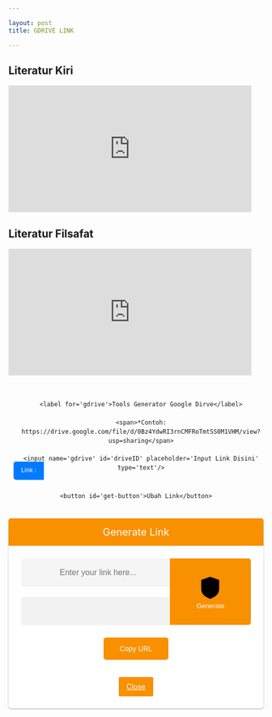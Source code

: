 ```yaml
---

layout: post 
title: GDRIVE LINK

---
```

<h2>Literatur Kiri</h2>
<iframe src="https://drive.google.com/embeddedfolderview?id=1XKmQiaTpiqQ45Ur-2BLQNEh9GoGUHdFV#list" width="480" height="250" frameborder="0"></iframe>
<h2>Literatur Filsafat</h2>
<iframe src="https://drive.google.com/embeddedfolderview?id=11z7rEKCGGmcHbqw2Zv-VlpHrhEnsH5_U#list" width="480" height="250" frameborder="0"></iframe>
<style>

  /* CSS Safelink ubah warna cari kode #f89000 */

.wcSafeShow{position:relative;width:35px;height:35px;display:flex;margin:auto} /* atur margin untuk mengubah posisi icon */

.safeWrap{position:fixed;top:0;left:0;bottom:0;right:0;background:rgba(0,0,0,.5);z-index:999999;-webkit-backdrop-filter:blur(6px);backdrop-filter:blur(6px)}.panel-primary{background:#fff;text-align:center;display:block;overflow:hidden;width:100%;max-width:100%;padding:0 0 25px 0;border-radius:5px;box-shadow:0 1px 3px rgba(0,0,0,0.12),0 1px 2px rgba(0,0,0,0.24)}.panel-body{position:relative;margin:0 25px}.panel-heading h2{background:#f89000;color:#fff;margin:0 auto 25px auto;font-weight:400;padding:15px;font-size:20px}.panel-body input{height:56px;background:rgba(0,0,0,0.04);width:100%;padding:15px;border-radius:5px;border:1px solid transparent;font-size:16px;color:#000;outline:none;text-indent:60px;transition:all .3s}.panel-body input:focus{background:#fff;color:#000;border-color:#f89000;outline:none;box-shadow:0 0 5px rgba(0,0,0,0.1)}.panel-body .input-group-btn{position:absolute;top:0;right:0}.panel-body button{border-radius:0 5px 5px 0;background:#f89000;color:#fff;border:0;padding:17px 52px;font-weight:500;outline:none;transition:all .3s}.panel-body button:hover,.panel-body button:focus{background:#f89000;outline:none}#generatelink{margin:20px auto 0 auto}#generatelink button{background:#f89000;border-radius:5px;font-size:14px;padding:14px 32px}#generatelink button:hover,#generatelink button:focus{background:#f89000;border-radius:5px;font-size:14px}#generatelink input{background:rgba(0,0,0,0.05);text-indent:0}#generatelink input:hover,#generatelink input:focus{background:#f89000;border-color:transparent;box-shadow:none}#generateloading{margin:20px auto 0 auto;font-size:20px;color:#f89000;font-weight:normal}

.panel-body:before{content:'\279C';background:rgba(0,0,0,0.05);position:absolute;left:0;top:0;color:#888;padding:17px 20px;border-radius:5px 0 0 5px;border-right:1px solid transparent;transition:all .6s}.panel-body:focus-within:before{content:'\279C';background:#f89000;color:#fff}.bt-success{display:inline-flex;align-items:center;margin:15px 15px;padding:10px 20px;outline:0;border:0;border-radius:2px;color:#fefefe;background-color:#f89000;font-size:14px;white-space:nowrap;overflow:hidden;max-width:100%;line-height:2em}.bt-success:hover{color:#f89000;background-color:transparent;border:1px solid #f89000}.hidden,.bt-success.hidden{display:none}.wcSafeClose{display:inline-flex;align-items:center;margin:15px auto -15px;padding:5px 15px;outline:0;border:0;border-radius:2px;color:#fefefe;background-color:#f89000;font-size:14px;white-space:nowrap;overflow:hidden;max-width:100%;line-height:2em}.copytoclipboard{margin:10px auto 5px}

#timer{margin:0 auto 20px auto;width:80px;text-align:center}.pietimer{position:relative;font-size:200px;width:1em;height:1em}.pietimer > .percent{position:absolute;top:25px;left:12px;width:3.33em;font-size:18px;text-align:center;display:none}.pietimer > .slice{position:absolute;width:1em;height:1em;clip:rect(0px,1em,1em,0.5em)}.pietimer >.slice.gt50{clip:rect(auto,auto,auto,auto)}.pietimer > .slice > .pie{border:0.06em solid #c0c0c0;position:absolute;width:1em;height:1em;clip:rect(0em,0.5em,1em,0em);border-radius:0.5em}.pietimer > .slice > .pie.fill{-moz-transform:rotate(180deg)!important;-webkit-transform:rotate(180deg)!important;-o-transform:rotate(180deg)!important;transform:rotate(180deg)!important}.pietimer.fill > .percent{display:none}.pietimer.fill > .slice > .pie{border:transparent;background-color:#c0c0c0;width:1em;height:1em}

.wcSafeShow svg{fill:none!important;stroke:#48525c;stroke-linecap:round;stroke-linejoin:round;stroke-width:1;width:22px;height:22px}

#generateloading svg{width:22px;height:22px;fill:#f89000}

.btn-primary svg,.darkMode .btn-primary svg{fill:none;stroke:#fff;stroke-width:1.5;width:22px;height:22px;vertical-align:-5px;margin-right:10px}

@media screen and (max-width:768px){.panel-body .input-group-btn{display:block;position:relative;overflow:hidden;margin:20px auto 0 auto}.panel-body button{border-radius:5px;width:100%}}

@media screen and (max-width:480px){.panel-primary{margin-top:30%}}

  

/* CSS darkmode sesuaikan classnya jika berbeda atau hapus bagian ini */

.darkMode .panel-primary{background:#2d2d30;color:#fefefe}

.darkMode .panel-body input,.darkMode .panel-body input:focus{background:#2d2d30;color:#fefefe}

.darkMode .wcSafeClose{color:#fefefe}

  </style>
<div class='generator-gdrive'>

  <div class='form-gdrive input'>

    <label for='gdrive'>Tools Generator Google Dirve</label>

    <span>*Contoh: https://drive.google.com/file/d/0Bz4YdwRI3rnCMFRoTmtSS0M1VHM/view?usp=sharing</span>

    <input name='gdrive' id='driveID' placeholder='Input Link Disini' type='text'/>

  </div>

  <div class='tombol-get'>

    <button id='get-button'>Ubah Link</button>

  </div>

  <div class='form-gdrive output'>

    <label for='gdrive'>Result</label>

    <input name='gdrive' id='output' placeholder='Input Link Disini' type='text' readonly='readonly'/>

  </div>

  <div class='tombol-copy-reset'>

    <div id='text-keterangan'></div>

    <button id='copy'>Copy Link</button>

    <button id='download'>Download</button>

    <button id='reset'>Reset</button>
    
    <button id='copyandreset'>Copy and Reset</button>

  </div>

</div>

<div class='panel-primary'>

<div class='panel-heading'>

<h2>Generate Link</h2>

</div>

<div class='panel-body'>

<input autocomplete='off' id='generateurl' oninvalid='this.setCustomValidity(&apos;Please Enter valid link&apos;)' placeholder='Enter your link here...' required='required' type='url'/>

<span class='input-group-btn'>

<button class='btn-primary' id='btngenerate' oninvalid='this.setCustomValidity(&apos;Please Enter valid link&apos;)' required='required' type='button'>

<svg viewBox='0 0 24 24' xmlns='http://www.w3.org/2000/svg'><path d='M18.865 5.1238C19.302 5.2768 19.594 5.6888 19.594 6.1518V12.9248C19.594 14.8178 18.906 16.6248 17.691 18.0248C17.08 18.7298 16.307 19.2788 15.486 19.7228L11.928 21.6448L8.364 19.7218C7.542 19.2778 6.768 18.7298 6.156 18.0238C4.94 16.6238 4.25 14.8158 4.25 12.9208V6.1518C4.25 5.6888 4.542 5.2768 4.979 5.1238L11.561 2.8108C11.795 2.7288 12.05 2.7288 12.283 2.8108L18.865 5.1238Z'/><path class='svg-c' d='M9.32251 11.9177L11.2145 13.8107L15.1125 9.91269'/></svg>Generate</button></span>

<div class='hidden' id='generateloading'>

<svg viewBox='0 0 50 50' x='0px' y='0px'><path d='M25.251,6.461c-10.318,0-18.683,8.365-18.683,18.683h4.068c0-8.071,6.543-14.615,14.615-14.615V6.461z'><animateTransform attributeName='transform' attributeType='xml' dur='0.6s' from='0 25 25' repeatCount='indefinite' to='360 25 25' type='rotate'/></path></svg></div>

<div class='' id='generatelink'>

<input id='resulturl' onclick='this.focus();this.select()' readonly='readonly' type='text'/>

<button class='copytoclipboard' data-clipboard-action='copy' data-clipboard-target='#resulturl' id='copytoclipboard'>Copy URL</button></div></div>

<a class='wcSafeClose' href='javascript:void'>Close</a>

</div>
<script>

//<![CDATA[

/* Pengaturan safeLink */

var setTimer = 10; //waktu detik

var setColor = '#f89000'; //warna loading timer

var setText = 'Harap Tunggu...'; //pesan pada tombol

var setCopyUrl = 'Salin URL'; // generator salin

var setCopied = 'URL Tersalin'; //generator tersalin

//safelink blogger di bagikan gratis oleh https://blog.choipanwendy.com versi 1.1
//]]> 

</script>
<script>
/*! safelink blogger di bagikan gratis */
$(".wcSafeShow").click(function(){$(".safeWrap").fadeIn()}),$(".wcSafeClose").click(function(){$(".safeWrap").fadeOut(),$("#generatelink").addClass("hidden"),$("#generateurl").val("")});$(document).ready(function(){$("#btngenerate").on("click",function(){var e=$("#generateurl").val(),r=$("#generatelink"),a=$("#generateloading"),n=$("#resulturl");if(""==e)return $("#generateurl").focus(),!1;$("#copytoclipboard").html(setCopyUrl),a.removeClass("hidden"),r.addClass("hidden"),$.ajax({url:"https://link.sophiainstitute.id/feeds/posts/summary/-/Pendidikan?alt=json-in-script",type:"get",dataType:"jsonp",success:function(t){var o="",l=t.feed.entry,s=new Array;if(void 0!==l){for(var i=0;i<l.length;i++){for(var d=0;d<l[i].link.length;d++)if("alternate"==l[i].link[d].rel){o=l[i].link[d].href;break}s[i]=o;var c=Math.random()*s.length;c=parseInt(c)}resultgenerate=s[c]+"#?o="+aesCrypto.encrypt(convertstr(e),convertstr("root")),a.addClass("hidden"),r.removeClass("hidden"),n.val(resultgenerate)}else n.val("No result!")},error:function(){n.val("Error loading feed!")}})}),new ClipboardJS(".copytoclipboard").on("success",function(e){$("#copytoclipboard").html(setCopied)})}); function convertstr(t){return t.replace(/^\s+/,"").replace(/\s+$/,"")}!function(t){var e={init:function(e){var r={timer:null,timerSeconds:10,callback:function(){},timerCurrent:0,showPercentage:!1,fill:!1,color:"#CCC"};return r=t.extend(r,e),this.each(function(){var e=t(this);e.data("pietimer")||(e.addClass("pietimer"),e.css({fontSize:e.width()}),e.data("pietimer",r),r.showPercentage&&e.find(".percent").show(),r.fill&&e.addClass("fill"),e.pietimer("start"))})},stopWatch:function(){var e=t(this).data("pietimer");if(e){var r=(e.timerFinish-(new Date).getTime())/1e3;if(r<=0)clearInterval(e.timer),t(this).pietimer("drawTimer",100),e.callback();else{var n=100-r/e.timerSeconds*100;t(this).pietimer("drawTimer",n)}}},drawTimer:function(e){$this=t(this);var r=$this.data("pietimer");if(r){$this.html('<div class="percent"></div><div class="slice'+(e>50?' gt50"':'"')+'><div class="pie"></div>'+(e>50?'<div class="pie fill"></div>':"")+"</div>");var n=3.6*e;$this.find(".slice .pie").css({"-moz-transform":"rotate("+n+"deg)","-webkit-transform":"rotate("+n+"deg)","-o-transform":"rotate("+n+"deg)",transform:"rotate("+n+"deg)"}),$this.find(".percent").html(Math.round(e)+"%"),r.showPercentage&&$this.find(".percent").show(),$this.hasClass("fill")?$this.find(".slice .pie").css({backgroundColor:r.color}):$this.find(".slice .pie").css({borderColor:r.color})}},start:function(){var e=t(this).data("pietimer");e&&(e.timerFinish=(new Date).getTime()+1e3*e.timerSeconds,t(this).pietimer("drawTimer",0),e.timer=setInterval("$this.pietimer('stopWatch')",50))},reset:function(){var e=t(this).data("pietimer");e&&(clearInterval(e.timer),t(this).pietimer("drawTimer",0))}};t.fn.pietimer=function(r){return e[r]?e[r].apply(this,Array.prototype.slice.call(arguments,1)):"object"!=typeof r&&r?void t.error("Method "+r+" does not exist on jQuery.pietimer"):e.init.apply(this,arguments)}}(jQuery),function(t,e){"object"==typeof exports&&"object"==typeof module?module.exports=e():"function"==typeof define&&define.amd?define([],e):"object"==typeof exports?exports.ClipboardJS=e():t.ClipboardJS=e()}(this,function(){return function(t){var e={};function r(n){if(e[n])return e[n].exports;var i=e[n]={i:n,l:!1,exports:{}};return t[n].call(i.exports,i,i.exports,r),i.l=!0,i.exports}return r.m=t,r.c=e,r.d=function(t,e,n){r.o(t,e)||Object.defineProperty(t,e,{enumerable:!0,get:n})},r.r=function(t){"undefined"!=typeof Symbol&&Symbol.toStringTag&&Object.defineProperty(t,Symbol.toStringTag,{value:"Module"}),Object.defineProperty(t,"__esModule",{value:!0})},r.t=function(t,e){if(1&e&&(t=r(t)),8&e)return t;if(4&e&&"object"==typeof t&&t&&t.__esModule)return t;var n=Object.create(null);if(r.r(n),Object.defineProperty(n,"default",{enumerable:!0,value:t}),2&e&&"string"!=typeof t)for(var i in t)r.d(n,i,function(e){return t[e]}.bind(null,i));return n},r.n=function(t){var e=t&&t.__esModule?function(){return t.default}:function(){return t};return r.d(e,"a",e),e},r.o=function(t,e){return Object.prototype.hasOwnProperty.call(t,e)},r.p="",r(r.s=0)}([function(t,e,r){"use strict";var n="function"==typeof Symbol&&"symbol"==typeof Symbol.iterator?function(t){return typeof t}:function(t){return t&&"function"==typeof Symbol&&t.constructor===Symbol&&t!==Symbol.prototype?"symbol":typeof t},i=function(){function t(t,e){for(var r=0;r<e.length;r++){var n=e[r];n.enumerable=n.enumerable||!1,n.configurable=!0,"value"in n&&(n.writable=!0),Object.defineProperty(t,n.key,n)}}return function(e,r,n){return r&&t(e.prototype,r),n&&t(e,n),e}}(),o=s(r(1)),a=s(r(3)),c=s(r(4));function s(t){return t&&t.__esModule?t:{default:t}}var l=function(t){function e(t,r){!function(t,r){if(!(t instanceof e))throw new TypeError("Cannot call a class as a function")}(this);var n=function(t,e){if(!t)throw new ReferenceError("this hasn't been initialised - super() hasn't been called");return!e||"object"!=typeof e&&"function"!=typeof e?t:e}(this,(e.__proto__||Object.getPrototypeOf(e)).call(this));return n.resolveOptions(r),n.listenClick(t),n}return function(t,e){if("function"!=typeof e&&null!==e)throw new TypeError("Super expression must either be null or a function, not "+typeof e);t.prototype=Object.create(e&&e.prototype,{constructor:{value:t,enumerable:!1,writable:!0,configurable:!0}}),e&&(Object.setPrototypeOf?Object.setPrototypeOf(t,e):t.__proto__=e)}(e,a.default),i(e,[{key:"resolveOptions",value:function(){var t=0<arguments.length&&void 0!==arguments[0]?arguments[0]:{};this.action="function"==typeof t.action?t.action:this.defaultAction,this.target="function"==typeof t.target?t.target:this.defaultTarget,this.text="function"==typeof t.text?t.text:this.defaultText,this.container="object"===n(t.container)?t.container:document.body}},{key:"listenClick",value:function(t){var e=this;this.listener=(0,c.default)(t,"click",function(t){return e.onClick(t)})}},{key:"onClick",value:function(t){var e=t.delegateTarget||t.currentTarget;this.clipboardAction&&(this.clipboardAction=null),this.clipboardAction=new o.default({action:this.action(e),target:this.target(e),text:this.text(e),container:this.container,trigger:e,emitter:this})}},{key:"defaultAction",value:function(t){return u("action",t)}},{key:"defaultTarget",value:function(t){var e=u("target",t);if(e)return document.querySelector(e)}},{key:"defaultText",value:function(t){return u("text",t)}},{key:"destroy",value:function(){this.listener.destroy(),this.clipboardAction&&(this.clipboardAction.destroy(),this.clipboardAction=null)}}],[{key:"isSupported",value:function(){var t=0<arguments.length&&void 0!==arguments[0]?arguments[0]:["copy","cut"],e="string"==typeof t?[t]:t,r=!!document.queryCommandSupported;return e.forEach(function(t){r=r&&!!document.queryCommandSupported(t)}),r}}]),e}();function u(t,e){var r="data-clipboard-"+t;if(e.hasAttribute(r))return e.getAttribute(r)}t.exports=l},function(t,e,r){"use strict";var n,i="function"==typeof Symbol&&"symbol"==typeof Symbol.iterator?function(t){return typeof t}:function(t){return t&&"function"==typeof Symbol&&t.constructor===Symbol&&t!==Symbol.prototype?"symbol":typeof t},o=function(){function t(t,e){for(var r=0;r<e.length;r++){var n=e[r];n.enumerable=n.enumerable||!1,n.configurable=!0,"value"in n&&(n.writable=!0),Object.defineProperty(t,n.key,n)}}return function(e,r,n){return r&&t(e.prototype,r),n&&t(e,n),e}}(),a=(n=r(2))&&n.__esModule?n:{default:n},c=function(){function t(e){!function(t,e){if(!(t instanceof e))throw new TypeError("Cannot call a class as a function")}(this,t),this.resolveOptions(e),this.initSelection()}return o(t,[{key:"resolveOptions",value:function(){var t=0<arguments.length&&void 0!==arguments[0]?arguments[0]:{};this.action=t.action,this.container=t.container,this.emitter=t.emitter,this.target=t.target,this.text=t.text,this.trigger=t.trigger,this.selectedText=""}},{key:"initSelection",value:function(){this.text?this.selectFake():this.target&&this.selectTarget()}},{key:"selectFake",value:function(){var t=this,e="rtl"==document.documentElement.getAttribute("dir");this.removeFake(),this.fakeHandlerCallback=function(){return t.removeFake()},this.fakeHandler=this.container.addEventListener("click",this.fakeHandlerCallback)||!0,this.fakeElem=document.createElement("textarea"),this.fakeElem.style.fontSize="12pt",this.fakeElem.style.border="0",this.fakeElem.style.padding="0",this.fakeElem.style.margin="0",this.fakeElem.style.position="absolute",this.fakeElem.style[e?"right":"left"]="-9999px";var r=window.pageYOffset||document.documentElement.scrollTop;this.fakeElem.style.top=r+"px",this.fakeElem.setAttribute("readonly",""),this.fakeElem.value=this.text,this.container.appendChild(this.fakeElem),this.selectedText=(0,a.default)(this.fakeElem),this.copyText()}},{key:"removeFake",value:function(){this.fakeHandler&&(this.container.removeEventListener("click",this.fakeHandlerCallback),this.fakeHandler=null,this.fakeHandlerCallback=null),this.fakeElem&&(this.container.removeChild(this.fakeElem),this.fakeElem=null)}},{key:"selectTarget",value:function(){this.selectedText=(0,a.default)(this.target),this.copyText()}},{key:"copyText",value:function(){var t=void 0;try{t=document.execCommand(this.action)}catch(e){t=!1}this.handleResult(t)}},{key:"handleResult",value:function(t){this.emitter.emit(t?"success":"error",{action:this.action,text:this.selectedText,trigger:this.trigger,clearSelection:this.clearSelection.bind(this)})}},{key:"clearSelection",value:function(){this.trigger&&this.trigger.focus(),window.getSelection().removeAllRanges()}},{key:"destroy",value:function(){this.removeFake()}},{key:"action",set:function(){var t=0<arguments.length&&void 0!==arguments[0]?arguments[0]:"copy";if(this._action=t,"copy"!==this._action&&"cut"!==this._action)throw new Error('Invalid "action" value, use either "copy" or "cut"')},get:function(){return this._action}},{key:"target",set:function(t){if(void 0!==t){if(!t||"object"!==(void 0===t?"undefined":i(t))||1!==t.nodeType)throw new Error('Invalid "target" value, use a valid Element');if("copy"===this.action&&t.hasAttribute("disabled"))throw new Error('Invalid "target" attribute. Please use "readonly" instead of "disabled" attribute');if("cut"===this.action&&(t.hasAttribute("readonly")||t.hasAttribute("disabled")))throw new Error('Invalid "target" attribute. You can\'t cut text from elements with "readonly" or "disabled" attributes');this._target=t}},get:function(){return this._target}}]),t}();t.exports=c},function(t,e){t.exports=function(t){var e;if("SELECT"===t.nodeName)t.focus(),e=t.value;else if("INPUT"===t.nodeName||"TEXTAREA"===t.nodeName){var r=t.hasAttribute("readonly");r||t.setAttribute("readonly",""),t.select(),t.setSelectionRange(0,t.value.length),r||t.removeAttribute("readonly"),e=t.value}else{t.hasAttribute("contenteditable")&&t.focus();var n=window.getSelection(),i=document.createRange();i.selectNodeContents(t),n.removeAllRanges(),n.addRange(i),e=n.toString()}return e}},function(t,e){function r(){}r.prototype={on:function(t,e,r){var n=this.e||(this.e={});return(n[t]||(n[t]=[])).push({fn:e,ctx:r}),this},once:function(t,e,r){var n=this;function i(){n.off(t,i),e.apply(r,arguments)}return i._=e,this.on(t,i,r)},emit:function(t){for(var e=[].slice.call(arguments,1),r=((this.e||(this.e={}))[t]||[]).slice(),n=0,i=r.length;n<i;n++)r[n].fn.apply(r[n].ctx,e);return this},off:function(t,e){var r=this.e||(this.e={}),n=r[t],i=[];if(n&&e)for(var o=0,a=n.length;o<a;o++)n[o].fn!==e&&n[o].fn._!==e&&i.push(n[o]);return i.length?r[t]=i:delete r[t],this}},t.exports=r},function(t,e,r){var n=r(5),i=r(6);t.exports=function(t,e,r){if(!t&&!e&&!r)throw new Error("Missing required arguments");if(!n.string(e))throw new TypeError("Second argument must be a String");if(!n.fn(r))throw new TypeError("Third argument must be a Function");if(n.node(t))return h=e,d=r,(f=t).addEventListener(h,d),{destroy:function(){f.removeEventListener(h,d)}};if(n.nodeList(t))return s=t,l=e,u=r,Array.prototype.forEach.call(s,function(t){t.addEventListener(l,u)}),{destroy:function(){Array.prototype.forEach.call(s,function(t){t.removeEventListener(l,u)})}};if(n.string(t))return o=t,a=e,c=r,i(document.body,o,a,c);throw new TypeError("First argument must be a String, HTMLElement, HTMLCollection, or NodeList");var o,a,c,s,l,u,f,h,d}},function(t,e){e.node=function(t){return void 0!==t&&t instanceof HTMLElement&&1===t.nodeType},e.nodeList=function(t){var r=Object.prototype.toString.call(t);return void 0!==t&&("[object NodeList]"===r||"[object HTMLCollection]"===r)&&"length"in t&&(0===t.length||e.node(t[0]))},e.string=function(t){return"string"==typeof t||t instanceof String},e.fn=function(t){return"[object Function]"===Object.prototype.toString.call(t)}},function(t,e,r){var n=r(7);function i(t,e,r,i,o){var a=function(t,e,r,i){return function(r){r.delegateTarget=n(r.target,e),r.delegateTarget&&i.call(t,r)}}.apply(this,arguments);return t.addEventListener(r,a,o),{destroy:function(){t.removeEventListener(r,a,o)}}}t.exports=function(t,e,r,n,o){return"function"==typeof t.addEventListener?i.apply(null,arguments):"function"==typeof r?i.bind(null,document).apply(null,arguments):("string"==typeof t&&(t=document.querySelectorAll(t)),Array.prototype.map.call(t,function(t){return i(t,e,r,n,o)}))}},function(t,e){if("undefined"!=typeof Element&&!Element.prototype.matches){var r=Element.prototype;r.matches=r.matchesSelector||r.mozMatchesSelector||r.msMatchesSelector||r.oMatchesSelector||r.webkitMatchesSelector}t.exports=function(t,e){for(;t&&9!==t.nodeType;){if("function"==typeof t.matches&&t.matches(e))return t;t=t.parentNode}}}])});var CryptoJS=CryptoJS||function(t,e){var r={},n=r.lib={},i=n.Base=function(){function t(){}return{extend:function(e){t.prototype=this;var r=new t;return e&&r.mixIn(e),r.hasOwnProperty("init")||(r.init=function(){r.$super.init.apply(this,arguments)}),r.init.prototype=r,r.$super=this,r},create:function(){var t=this.extend();return t.init.apply(t,arguments),t},init:function(){},mixIn:function(t){for(var e in t)t.hasOwnProperty(e)&&(this[e]=t[e]);t.hasOwnProperty("toString")&&(this.toString=t.toString)},clone:function(){return this.init.prototype.extend(this)}}}(),o=n.WordArray=i.extend({init:function(t,e){t=this.words=t||[],this.sigBytes=null!=e?e:4*t.length},toString:function(t){return(t||c).stringify(this)},concat:function(t){var e=this.words,r=t.words,n=this.sigBytes,i=t.sigBytes;if(this.clamp(),n%4)for(var o=0;i>o;o++){var a=r[o>>>2]>>>24-o%4*8&255;e[n+o>>>2]|=a<<24-(n+o)%4*8}else if(r.length>65535)for(o=0;i>o;o+=4)e[n+o>>>2]=r[o>>>2];else e.push.apply(e,r);return this.sigBytes+=i,this},clamp:function(){var e=this.words,r=this.sigBytes;e[r>>>2]&=4294967295<<32-r%4*8,e.length=t.ceil(r/4)},clone:function(){var t=i.clone.call(this);return t.words=this.words.slice(0),t},random:function(e){for(var r=[],n=0;e>n;n+=4)r.push(4294967296*t.random()|0);return new o.init(r,e)}}),a=r.enc={},c=a.Hex={stringify:function(t){for(var e=t.words,r=t.sigBytes,n=[],i=0;r>i;i++){var o=e[i>>>2]>>>24-i%4*8&255;n.push((o>>>4).toString(16)),n.push((15&o).toString(16))}return n.join("")},parse:function(t){for(var e=t.length,r=[],n=0;e>n;n+=2)r[n>>>3]|=parseInt(t.substr(n,2),16)<<24-n%8*4;return new o.init(r,e/2)}},s=a.Latin1={stringify:function(t){for(var e=t.words,r=t.sigBytes,n=[],i=0;r>i;i++){var o=e[i>>>2]>>>24-i%4*8&255;n.push(String.fromCharCode(o))}return n.join("")},parse:function(t){for(var e=t.length,r=[],n=0;e>n;n++)r[n>>>2]|=(255&t.charCodeAt(n))<<24-n%4*8;return new o.init(r,e)}},l=a.Utf8={stringify:function(t){try{return decodeURIComponent(escape(s.stringify(t)))}catch(t){throw new Error("Malformed UTF-8 data")}},parse:function(t){return s.parse(unescape(encodeURIComponent(t)))}},u=n.BufferedBlockAlgorithm=i.extend({reset:function(){this._data=new o.init,this._nDataBytes=0},_append:function(t){"string"==typeof t&&(t=l.parse(t)),this._data.concat(t),this._nDataBytes+=t.sigBytes},_process:function(e){var r=this._data,n=r.words,i=r.sigBytes,a=this.blockSize,c=i/(4*a),s=(c=e?t.ceil(c):t.max((0|c)-this._minBufferSize,0))*a,l=t.min(4*s,i);if(s){for(var u=0;s>u;u+=a)this._doProcessBlock(n,u);var f=n.splice(0,s);r.sigBytes-=l}return new o.init(f,l)},clone:function(){var t=i.clone.call(this);return t._data=this._data.clone(),t},_minBufferSize:0}),f=(n.Hasher=u.extend({cfg:i.extend(),init:function(t){this.cfg=this.cfg.extend(t),this.reset()},reset:function(){u.reset.call(this),this._doReset()},update:function(t){return this._append(t),this._process(),this},finalize:function(t){return t&&this._append(t),this._doFinalize()},blockSize:16,_createHelper:function(t){return function(e,r){return new t.init(r).finalize(e)}},_createHmacHelper:function(t){return function(e,r){return new f.HMAC.init(t,r).finalize(e)}}}),r.algo={});return r}(Math);!function(){var t=CryptoJS,e=t.lib.WordArray;t.enc.Base64={stringify:function(t){var e=t.words,r=t.sigBytes,n=this._map;t.clamp();for(var i=[],o=0;r>o;o+=3)for(var a=(e[o>>>2]>>>24-o%4*8&255)<<16|(e[o+1>>>2]>>>24-(o+1)%4*8&255)<<8|e[o+2>>>2]>>>24-(o+2)%4*8&255,c=0;4>c&&r>o+.75*c;c++)i.push(n.charAt(a>>>6*(3-c)&63));var s=n.charAt(64);if(s)for(;i.length%4;)i.push(s);return i.join("")},parse:function(t){var r=t.length,n=this._map,i=n.charAt(64);if(i){var o=t.indexOf(i);-1!=o&&(r=o)}for(var a=[],c=0,s=0;r>s;s++)if(s%4){var l=n.indexOf(t.charAt(s-1))<<s%4*2,u=n.indexOf(t.charAt(s))>>>6-s%4*2;a[c>>>2]|=(l|u)<<24-c%4*8,c++}return e.create(a,c)},_map:"ABCDEFGHIJKLMNOPQRSTUVWXYZabcdefghijklmnopqrstuvwxyz0123456789+/="}}(),function(t){function e(t,e,r,n,i,o,a){var c=t+(e&r|~e&n)+i+a;return(c<<o|c>>>32-o)+e}function r(t,e,r,n,i,o,a){var c=t+(e&n|r&~n)+i+a;return(c<<o|c>>>32-o)+e}function n(t,e,r,n,i,o,a){var c=t+(e^r^n)+i+a;return(c<<o|c>>>32-o)+e}function i(t,e,r,n,i,o,a){var c=t+(r^(e|~n))+i+a;return(c<<o|c>>>32-o)+e}var o=CryptoJS,a=o.lib,c=a.WordArray,s=a.Hasher,l=o.algo,u=[];!function(){for(var e=0;64>e;e++)u[e]=4294967296*t.abs(t.sin(e+1))|0}();var f=l.MD5=s.extend({_doReset:function(){this._hash=new c.init([1732584193,4023233417,2562383102,271733878])},_doProcessBlock:function(t,o){for(var a=0;16>a;a++){var c=o+a,s=t[c];t[c]=16711935&(s<<8|s>>>24)|4278255360&(s<<24|s>>>8)}var l=this._hash.words,f=t[o+0],h=t[o+1],d=t[o+2],p=t[o+3],y=t[o+4],v=t[o+5],m=t[o+6],g=t[o+7],k=t[o+8],b=t[o+9],_=t[o+10],S=t[o+11],x=t[o+12],w=t[o+13],E=t[o+14],C=t[o+15],B=l[0],T=l[1],A=l[2],O=l[3];B=e(B,T,A,O,f,7,u[0]),O=e(O,B,T,A,h,12,u[1]),A=e(A,O,B,T,d,17,u[2]),T=e(T,A,O,B,p,22,u[3]),B=e(B,T,A,O,y,7,u[4]),O=e(O,B,T,A,v,12,u[5]),A=e(A,O,B,T,m,17,u[6]),T=e(T,A,O,B,g,22,u[7]),B=e(B,T,A,O,k,7,u[8]),O=e(O,B,T,A,b,12,u[9]),A=e(A,O,B,T,_,17,u[10]),T=e(T,A,O,B,S,22,u[11]),B=e(B,T,A,O,x,7,u[12]),O=e(O,B,T,A,w,12,u[13]),A=e(A,O,B,T,E,17,u[14]),B=r(B,T=e(T,A,O,B,C,22,u[15]),A,O,h,5,u[16]),O=r(O,B,T,A,m,9,u[17]),A=r(A,O,B,T,S,14,u[18]),T=r(T,A,O,B,f,20,u[19]),B=r(B,T,A,O,v,5,u[20]),O=r(O,B,T,A,_,9,u[21]),A=r(A,O,B,T,C,14,u[22]),T=r(T,A,O,B,y,20,u[23]),B=r(B,T,A,O,b,5,u[24]),O=r(O,B,T,A,E,9,u[25]),A=r(A,O,B,T,p,14,u[26]),T=r(T,A,O,B,k,20,u[27]),B=r(B,T,A,O,w,5,u[28]),O=r(O,B,T,A,d,9,u[29]),A=r(A,O,B,T,g,14,u[30]),B=n(B,T=r(T,A,O,B,x,20,u[31]),A,O,v,4,u[32]),O=n(O,B,T,A,k,11,u[33]),A=n(A,O,B,T,S,16,u[34]),T=n(T,A,O,B,E,23,u[35]),B=n(B,T,A,O,h,4,u[36]),O=n(O,B,T,A,y,11,u[37]),A=n(A,O,B,T,g,16,u[38]),T=n(T,A,O,B,_,23,u[39]),B=n(B,T,A,O,w,4,u[40]),O=n(O,B,T,A,f,11,u[41]),A=n(A,O,B,T,p,16,u[42]),T=n(T,A,O,B,m,23,u[43]),B=n(B,T,A,O,b,4,u[44]),O=n(O,B,T,A,x,11,u[45]),A=n(A,O,B,T,C,16,u[46]),B=i(B,T=n(T,A,O,B,d,23,u[47]),A,O,f,6,u[48]),O=i(O,B,T,A,g,10,u[49]),A=i(A,O,B,T,E,15,u[50]),T=i(T,A,O,B,v,21,u[51]),B=i(B,T,A,O,x,6,u[52]),O=i(O,B,T,A,p,10,u[53]),A=i(A,O,B,T,_,15,u[54]),T=i(T,A,O,B,h,21,u[55]),B=i(B,T,A,O,k,6,u[56]),O=i(O,B,T,A,C,10,u[57]),A=i(A,O,B,T,m,15,u[58]),T=i(T,A,O,B,w,21,u[59]),B=i(B,T,A,O,y,6,u[60]),O=i(O,B,T,A,S,10,u[61]),A=i(A,O,B,T,d,15,u[62]),T=i(T,A,O,B,b,21,u[63]),l[0]=l[0]+B|0,l[1]=l[1]+T|0,l[2]=l[2]+A|0,l[3]=l[3]+O|0},_doFinalize:function(){var e=this._data,r=e.words,n=8*this._nDataBytes,i=8*e.sigBytes;r[i>>>5]|=128<<24-i%32;var o=t.floor(n/4294967296),a=n;r[15+(i+64>>>9<<4)]=16711935&(o<<8|o>>>24)|4278255360&(o<<24|o>>>8),r[14+(i+64>>>9<<4)]=16711935&(a<<8|a>>>24)|4278255360&(a<<24|a>>>8),e.sigBytes=4*(r.length+1),this._process();for(var c=this._hash,s=c.words,l=0;4>l;l++){var u=s[l];s[l]=16711935&(u<<8|u>>>24)|4278255360&(u<<24|u>>>8)}return c},clone:function(){var t=s.clone.call(this);return t._hash=this._hash.clone(),t}});o.MD5=s._createHelper(f),o.HmacMD5=s._createHmacHelper(f)}(Math),function(){var t=CryptoJS,e=t.lib,r=e.Base,n=e.WordArray,i=t.algo,o=i.MD5,a=i.EvpKDF=r.extend({cfg:r.extend({keySize:4,hasher:o,iterations:1}),init:function(t){this.cfg=this.cfg.extend(t)},compute:function(t,e){for(var r=this.cfg,i=r.hasher.create(),o=n.create(),a=o.words,c=r.keySize,s=r.iterations;a.length<c;){l&&i.update(l);var l=i.update(t).finalize(e);i.reset();for(var u=1;s>u;u++)l=i.finalize(l),i.reset();o.concat(l)}return o.sigBytes=4*c,o}});t.EvpKDF=function(t,e,r){return a.create(r).compute(t,e)}}(),CryptoJS.lib.Cipher||function(t){var e=CryptoJS,r=e.lib,n=r.Base,i=r.WordArray,o=r.BufferedBlockAlgorithm,a=e.enc,c=(a.Utf8,a.Base64),s=e.algo.EvpKDF,l=r.Cipher=o.extend({cfg:n.extend(),createEncryptor:function(t,e){return this.create(this._ENC_XFORM_MODE,t,e)},createDecryptor:function(t,e){return this.create(this._DEC_XFORM_MODE,t,e)},init:function(t,e,r){this.cfg=this.cfg.extend(r),this._xformMode=t,this._key=e,this.reset()},reset:function(){o.reset.call(this),this._doReset()},process:function(t){return this._append(t),this._process()},finalize:function(t){return t&&this._append(t),this._doFinalize()},keySize:4,ivSize:4,_ENC_XFORM_MODE:1,_DEC_XFORM_MODE:2,_createHelper:function(){function t(t){return"string"==typeof t?g:v}return function(e){return{encrypt:function(r,n,i){return t(n).encrypt(e,r,n,i)},decrypt:function(r,n,i){return t(n).decrypt(e,r,n,i)}}}}()}),u=(r.StreamCipher=l.extend({_doFinalize:function(){return this._process(!0)},blockSize:1}),e.mode={}),f=r.BlockCipherMode=n.extend({createEncryptor:function(t,e){return this.Encryptor.create(t,e)},createDecryptor:function(t,e){return this.Decryptor.create(t,e)},init:function(t,e){this._cipher=t,this._iv=e}}),h=u.CBC=function(){function e(e,r,n){var i=this._iv;if(i){var o=i;this._iv=t}else o=this._prevBlock;for(var a=0;n>a;a++)e[r+a]^=o[a]}var r=f.extend();return r.Encryptor=r.extend({processBlock:function(t,r){var n=this._cipher,i=n.blockSize;e.call(this,t,r,i),n.encryptBlock(t,r),this._prevBlock=t.slice(r,r+i)}}),r.Decryptor=r.extend({processBlock:function(t,r){var n=this._cipher,i=n.blockSize,o=t.slice(r,r+i);n.decryptBlock(t,r),e.call(this,t,r,i),this._prevBlock=o}}),r}(),d=(e.pad={}).Pkcs7={pad:function(t,e){for(var r=4*e,n=r-t.sigBytes%r,o=n<<24|n<<16|n<<8|n,a=[],c=0;n>c;c+=4)a.push(o);var s=i.create(a,n);t.concat(s)},unpad:function(t){var e=255&t.words[t.sigBytes-1>>>2];t.sigBytes-=e}},p=(r.BlockCipher=l.extend({cfg:l.cfg.extend({mode:h,padding:d}),reset:function(){l.reset.call(this);var t=this.cfg,e=t.iv,r=t.mode;if(this._xformMode==this._ENC_XFORM_MODE)var n=r.createEncryptor;else{n=r.createDecryptor;this._minBufferSize=1}this._mode=n.call(r,this,e&&e.words)},_doProcessBlock:function(t,e){this._mode.processBlock(t,e)},_doFinalize:function(){var t=this.cfg.padding;if(this._xformMode==this._ENC_XFORM_MODE){t.pad(this._data,this.blockSize);var e=this._process(!0)}else{e=this._process(!0);t.unpad(e)}return e},blockSize:4}),r.CipherParams=n.extend({init:function(t){this.mixIn(t)},toString:function(t){return(t||this.formatter).stringify(this)}})),y=(e.format={}).OpenSSL={stringify:function(t){var e=t.ciphertext,r=t.salt;if(r)var n=i.create([1398893684,1701076831]).concat(r).concat(e);else n=e;return n.toString(c)},parse:function(t){var e=c.parse(t),r=e.words;if(1398893684==r[0]&&1701076831==r[1]){var n=i.create(r.slice(2,4));r.splice(0,4),e.sigBytes-=16}return p.create({ciphertext:e,salt:n})}},v=r.SerializableCipher=n.extend({cfg:n.extend({format:y}),encrypt:function(t,e,r,n){n=this.cfg.extend(n);var i=t.createEncryptor(r,n),o=i.finalize(e),a=i.cfg;return p.create({ciphertext:o,key:r,iv:a.iv,algorithm:t,mode:a.mode,padding:a.padding,blockSize:t.blockSize,formatter:n.format})},decrypt:function(t,e,r,n){return n=this.cfg.extend(n),e=this._parse(e,n.format),t.createDecryptor(r,n).finalize(e.ciphertext)},_parse:function(t,e){return"string"==typeof t?e.parse(t,this):t}}),m=(e.kdf={}).OpenSSL={execute:function(t,e,r,n){n||(n=i.random(8));var o=s.create({keySize:e+r}).compute(t,n),a=i.create(o.words.slice(e),4*r);return o.sigBytes=4*e,p.create({key:o,iv:a,salt:n})}},g=r.PasswordBasedCipher=v.extend({cfg:v.cfg.extend({kdf:m}),encrypt:function(t,e,r,n){var i=(n=this.cfg.extend(n)).kdf.execute(r,t.keySize,t.ivSize);n.iv=i.iv;var o=v.encrypt.call(this,t,e,i.key,n);return o.mixIn(i),o},decrypt:function(t,e,r,n){n=this.cfg.extend(n),e=this._parse(e,n.format);var i=n.kdf.execute(r,t.keySize,t.ivSize,e.salt);return n.iv=i.iv,v.decrypt.call(this,t,e,i.key,n)}})}(),function(){var t=CryptoJS,e=t.lib.BlockCipher,r=t.algo,n=[],i=[],o=[],a=[],c=[],s=[],l=[],u=[],f=[],h=[];!function(){for(var t=[],e=0;256>e;e++)t[e]=128>e?e<<1:e<<1^283;var r=0,d=0;for(e=0;256>e;e++){var p=d^d<<1^d<<2^d<<3^d<<4;p=p>>>8^255&p^99,n[r]=p,i[p]=r;var y=t[r],v=t[y],m=t[v],g=257*t[p]^16843008*p;o[r]=g<<24|g>>>8,a[r]=g<<16|g>>>16,c[r]=g<<8|g>>>24,s[r]=g;g=16843009*m^65537*v^257*y^16843008*r;l[p]=g<<24|g>>>8,u[p]=g<<16|g>>>16,f[p]=g<<8|g>>>24,h[p]=g,r?(r=y^t[t[t[m^y]]],d^=t[t[d]]):r=d=1}}();var d=[0,1,2,4,8,16,32,64,128,27,54],p=r.AES=e.extend({_doReset:function(){for(var t=this._key,e=t.words,r=t.sigBytes/4,i=4*((this._nRounds=r+6)+1),o=this._keySchedule=[],a=0;i>a;a++)if(r>a)o[a]=e[a];else{var c=o[a-1];a%r?r>6&&a%r==4&&(c=n[c>>>24]<<24|n[c>>>16&255]<<16|n[c>>>8&255]<<8|n[255&c]):(c=n[(c=c<<8|c>>>24)>>>24]<<24|n[c>>>16&255]<<16|n[c>>>8&255]<<8|n[255&c],c^=d[a/r|0]<<24),o[a]=o[a-r]^c}for(var s=this._invKeySchedule=[],p=0;i>p;p++){a=i-p;if(p%4)c=o[a];else c=o[a-4];s[p]=4>p||4>=a?c:l[n[c>>>24]]^u[n[c>>>16&255]]^f[n[c>>>8&255]]^h[n[255&c]]}},encryptBlock:function(t,e){this._doCryptBlock(t,e,this._keySchedule,o,a,c,s,n)},decryptBlock:function(t,e){var r=t[e+1];t[e+1]=t[e+3],t[e+3]=r,this._doCryptBlock(t,e,this._invKeySchedule,l,u,f,h,i);r=t[e+1];t[e+1]=t[e+3],t[e+3]=r},_doCryptBlock:function(t,e,r,n,i,o,a,c){for(var s=this._nRounds,l=t[e]^r[0],u=t[e+1]^r[1],f=t[e+2]^r[2],h=t[e+3]^r[3],d=4,p=1;s>p;p++){var y=n[l>>>24]^i[u>>>16&255]^o[f>>>8&255]^a[255&h]^r[d++],v=n[u>>>24]^i[f>>>16&255]^o[h>>>8&255]^a[255&l]^r[d++],m=n[f>>>24]^i[h>>>16&255]^o[l>>>8&255]^a[255&u]^r[d++],g=n[h>>>24]^i[l>>>16&255]^o[u>>>8&255]^a[255&f]^r[d++];l=y,u=v,f=m,h=g}y=(c[l>>>24]<<24|c[u>>>16&255]<<16|c[f>>>8&255]<<8|c[255&h])^r[d++],v=(c[u>>>24]<<24|c[f>>>16&255]<<16|c[h>>>8&255]<<8|c[255&l])^r[d++],m=(c[f>>>24]<<24|c[h>>>16&255]<<16|c[l>>>8&255]<<8|c[255&u])^r[d++],g=(c[h>>>24]<<24|c[l>>>16&255]<<16|c[u>>>8&255]<<8|c[255&f])^r[d++];t[e]=y,t[e+1]=v,t[e+2]=m,t[e+3]=g},keySize:8});t.AES=e._createHelper(p)}();var aesCrypto={};!function(t){"use strict";t.formatter={prefix:"",stringify:function(t){var e=this.prefix;return(e+=t.salt.toString())+t.ciphertext.toString()},parse:function(t){var e=CryptoJS.lib.CipherParams.create({}),r=this.prefix.length;return 0!==t.indexOf(this.prefix)?e:(e.ciphertext=CryptoJS.enc.Hex.parse(t.substring(16+r)),e.salt=CryptoJS.enc.Hex.parse(t.substring(r,16+r)),e)}},t.encrypt=function(e,r){try{return CryptoJS.AES.encrypt(e,r,{format:t.formatter}).toString()}catch(t){return""}},t.decrypt=function(e,r){try{return CryptoJS.AES.decrypt(e,r,{format:t.formatter}).toString(CryptoJS.enc.Utf8)}catch(t){return""}}}(aesCrypto);var setGotolink=$(gotolink).text();$(document).ready(function(){$.urlParam=function(t){var e=new RegExp("[?&]"+t+"=([^&#]*)").exec(window.location.href);return null==e?null:decodeURI(e[1])||0};var wcGetLink=$("#wcGetLink"),gotolink=$("#gotolink"),timer=$("#timer");function gotolinkcountdown(){var t=3;gotolink.removeClass("hidden");var e=setInterval(function(){var r=t-=1;gotolink.html(setText),r<0&&(clearInterval(e),gotolink.prop("disabled",!1),gotolink.html(setGotolink))},1e3)}null!=$.urlParam("o")&&timer.pietimer({timerSeconds:setTimer,color:setColor,fill:!1,showPercentage:!0,callback:function(){wcGetLink.prop("disabled",!1),wcGetLink.removeClass("hidden"),timer.addClass("hidden")}});var request=!1;wcGetLink.click(function(){0==request&&(gotolinkcountdown(),request=!0),$("html, body").animate({scrollTop:eval(gotolink.offset().top-10)},500)}),gotolink.on("click",function(){var t=aesCrypto.decrypt(convertstr($.urlParam("o")),convertstr("root"));window.location.href=t}),on(!1,function(){})});
</script>
<style>
.generator-gdrive {
    position: relative;
    display: block;
    margin: auto;
    padding: 20px 0;
    max-width: 800px;
    text-align: center;
    font-family: -apple-system,BlinkMacSystemFont,"Segoe UI",Roboto,"Helvetica Neue",Arial,sans-serif,"Apple Color Emoji","Segoe UI Emoji","Segoe UI Symbol";
    line-height: 1.5;
}
.form-gdrive {
    position: relative;
    display: block;
    margin: 5px 0;
    padding: 10px;
    width: 100%;
}
.form-gdrive.output, .tombol-copy-reset {
    display: none;
}
.form-gdrive label {
    position: relative;
    display: block;
    margin: 20px 0;
    font-size: 16px;
    font-weight: 600;
    color: #444;
}
.form-gdrive span {
    position: relative;
    display: block;
    margin-bottom: 10px;
    font-size: 12px;
    color: #444;
}  
.form-gdrive input {
    position: relative;
    display: block;
    margin: auto;
    padding: 10px 15px;
    width: calc(100% - 30px);
    background: #ebeff3;
    color: #444;
    border: none;
    outline: none;
    border-radius: 5px;
}
.form-gdrive input:focus, .form-gdrive input:hover {
    background: #fff;
    border: 1px solid #ebeff3;
}  
.form-gdrive:after {
    position: absolute;
    content: "";
    left: 10px;
    bottom: 10px;
    background: #007bff;
    color: #fff;
    padding: 5px 15px 7px 15px;
    border-radius: 5px 0 0 5px;
    font-size: 12px;
    line-height: 2;
    z-index: 2;
}
.form-gdrive.input input {
    padding: 10px 15px 10px 65px;
}
.form-gdrive.output input{
    width: calc(100% - 90px);
    padding: 10px 15px 10px 75px;
}  
.form-gdrive.input:after {
    content: "Link :";
}
.form-gdrive.output:after {
    content: "Result :";
} 
button#get-button {
    color: #fff;
    background-color: #007bff;
    display: inline-block;
    text-align: center;
    cursor: pointer;
    outline: none;
    border: none;
    border-radius: 6px;
    font-size: 14px;
    font-weight: bold;
    padding: 7px 15px;
    margin: 0 auto;
}  
button#copy,button#download,button#reset,button#copyandreset {
    color: #fff;
    background-color: #007bff;
    display: inline-block;
    text-align: center;
    cursor: pointer;
    outline: none;
    border: none;
    border-radius: 6px;
    font-size: 14px;
    font-weight: bold;
    padding: 7px 15px;
    margin: 0 auto;
}
</style>
<script>
function getButton(){
    var input = document.getElementById("driveID").value,
        drive = input.indexOf("google.com");
    if (-1 != drive) {
        var textd = input.indexOf("d/"),
            textEdit = input.indexOf("/edit"),
            driveID = input.slice(textd + 2, textEdit),
            output = "https://docs.google.com/$type/d/" + driveID + "/export?format=pdf";
        -1 !== input.indexOf("document")
            ? (output = output.replace("$type", "document").split("pdf").join("docx"))
            : -1 !== input.indexOf("spreadsheet")
            ? (output = output.replace("$type", "spreadsheets").split("pdf").join("xlsx"))
            : -1 !== input.indexOf("presentation")
            ? (output = "https://docs.google.com/uc?export=download&id=" + (driveID = input.slice(textd + 2, textEdit)))
            : ((textEdit = input.indexOf("/view")), (output = "https://docs.google.com/uc?export=download&id=" + (driveID = input.slice(textd + 2, textEdit))));
      document.getElementById("output").value = output;
document.getElementById("generateurl").value = output;
      document.querySelector(".input").style.display = "none";
      document.querySelector(".output").style.display = "block";
      document.querySelector(".tombol-copy-reset").style.display = "block";
      document.getElementById("get-button").style.display = "none";
    } else {
      document.getElementById("driveID").value = "Url tidak sesuai format";
    }
  }
  function copy(){
    document.getElementById("output").select();
    document.execCommand('copy');
    document.getElementById("text-keterangan").innerHTML = "Link berhasil disalin";
    document.getElementById("text-keterangan").style.margin = "10px 0";
  }
  function download(){
    var linkUnduh = document.getElementById("output").value;
    window.open(linkUnduh,'_blank');
  }
  function reset(){
    document.querySelector(".output").style.display = "none",document.querySelector(".input").style.display = "block", document.getElementById("get-button").style.display = "block",document.querySelector(".tombol-copy-reset").style.display = "none",$("#driveID").val("")
  }
  function copyandreset(){
    document.getElementById("output").select();
    document.execCommand('copy');
    document.getElementById("text-keterangan").innerHTML = "Link berhasil disalin";
    document.getElementById("text-keterangan").style.margin = "10px 0";
    document.querySelector(".output").style.display = "none";
    document.querySelector(".input").style.display = "block";
    document.getElementById("get-button").style.display = "block";
    document.querySelector(".tombol-copy-reset").style.display = "none";
    $("#driveID").val("")
  }
  window.onload = function() {
    document.getElementById("driveID").focus(), document.getElementById("get-button").onclick = getButton, document.getElementById("copy").onclick = copy, document.getElementById("download").onclick = download, document.getElementById("reset").onclick = reset, document.getElementById("copyandreset").onclick = copyandreset;
  };
</script>
